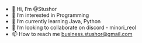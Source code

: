 - 👋 Hi, I’m @Stushor
- 👀 I’m interested in Programming
- 🌱 I’m currently learning Java, Python
- 💞️ I’m looking to collaborate on discord - minori_reol
- 📫 How to reach me business.stushor@gmail.com

<!---
Stushor/Stushor is a ✨ special ✨ repository because its `README.md` (this file) appears on your GitHub profile.
You can click the Preview link to take a look at your changes.
--->
